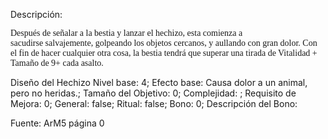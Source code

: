 Descripción: <p><span style="font-family: 'Roboto Serif', cursive">Después de señalar a la bestia y lanzar el hechizo, esta comienza a sacudirse salvajemente, golpeando los objetos cercanos, y aullando con gran dolor. Con el fin de hacer cualquier otra cosa, la bestia tendrá que superar una tirada de Vitalidad + Tamaño de 9+ cada asalto.</span></p>

Diseño del Hechizo
Nivel base: 4; Efecto base: Causa dolor a un animal, pero no heridas.;  Tamaño del Objetivo: 0; Complejidad: ; Requisito de Mejora: 0; General: false; Ritual: false; Bono: 0; Descripción del Bono: 


Fuente: ArM5 página 0 


